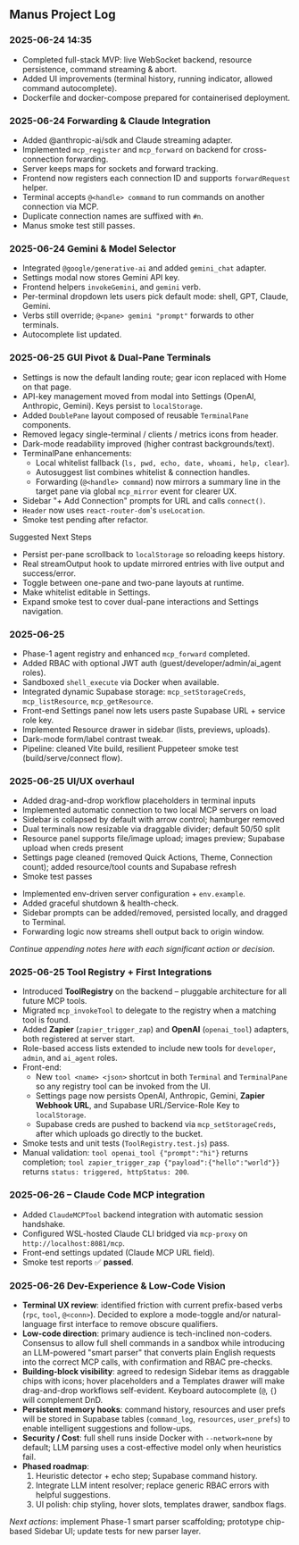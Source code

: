## Manus Project Log

### 2025-06-24 14:35
- Completed full-stack MVP: live WebSocket backend, resource persistence, command streaming & abort.
- Added UI improvements (terminal history, running indicator, allowed command autocomplete).
- Dockerfile and docker-compose prepared for containerised deployment.

### 2025-06-24 Forwarding & Claude Integration
- Added @anthropic-ai/sdk and Claude streaming adapter.
- Implemented `mcp_register` and `mcp_forward` on backend for cross-connection forwarding.
- Server keeps maps for sockets and forward tracking.
- Frontend now registers each connection ID and supports `forwardRequest` helper.
- Terminal accepts `@<handle> command` to run commands on another connection via MCP.
- Duplicate connection names are suffixed with `#n`.
- Manus smoke test still passes.

### 2025-06-24 Gemini & Model Selector
- Integrated `@google/generative-ai` and added `gemini_chat` adapter.
- Settings modal now stores Gemini API key.
- Frontend helpers `invokeGemini`, and `gemini` verb.
- Per-terminal dropdown lets users pick default mode: shell, GPT, Claude, Gemini.
- Verbs still override; `@<pane> gemini "prompt"` forwards to other terminals.
- Autocomplete list updated.

### 2025-06-25 GUI Pivot & Dual-Pane Terminals
- Settings is now the default landing route; gear icon replaced with Home on that page.
- API-key management moved from modal into Settings (OpenAI, Anthropic, Gemini).  Keys persist to `localStorage`.
- Added `DoublePane` layout composed of reusable `TerminalPane` components.
- Removed legacy single-terminal / clients / metrics icons from header.
- Dark-mode readability improved (higher contrast backgrounds/text).
- TerminalPane enhancements:
  - Local whitelist fallback (`ls, pwd, echo, date, whoami, help, clear`).
  - Autosuggest list combines whitelist & connection handles.
  - Forwarding (`@<handle> command`) now mirrors a summary line in the target pane via global `mcp_mirror` event for clearer UX.
- Sidebar "+ Add Connection" prompts for URL and calls `connect()`.
- `Header` now uses `react-router-dom`'s `useLocation`.
- Smoke test pending after refactor.

Suggested Next Steps
- Persist per-pane scrollback to `localStorage` so reloading keeps history.
- Real streamOutput hook to update mirrored entries with live output and success/error.
- Toggle between one-pane and two-pane layouts at runtime.
- Make whitelist editable in Settings.
- Expand smoke test to cover dual-pane interactions and Settings navigation.

### 2025-06-25
- Phase-1 agent registry and enhanced `mcp_forward` completed.
- Added RBAC with optional JWT auth (guest/developer/admin/ai_agent roles).
- Sandboxed `shell_execute` via Docker when available.
- Integrated dynamic Supabase storage: `mcp_setStorageCreds`, `mcp_listResource`, `mcp_getResource`.
- Front-end Settings panel now lets users paste Supabase URL + service role key.
- Implemented Resource drawer in sidebar (lists, previews, uploads).
- Dark-mode form/label contrast tweak.
- Pipeline: cleaned Vite build, resilient Puppeteer smoke test (build/serve/connect flow).

### 2025-06-25 UI/UX overhaul
- Added drag-and-drop workflow placeholders in terminal inputs
- Implemented automatic connection to two local MCP servers on load
- Sidebar is collapsed by default with arrow control; hamburger removed
- Dual terminals now resizable via draggable divider; default 50/50 split
- Resource panel supports file/image upload; images preview; Supabase upload when creds present
- Settings page cleaned (removed Quick Actions, Theme, Connection count); added resource/tool counts and Supabase refresh
- Smoke test passes

* Implemented env-driven server configuration + `env.example`.
* Added graceful shutdown & health-check.
* Sidebar prompts can be added/removed, persisted locally, and dragged to Terminal.
* Forwarding logic now streams shell output back to origin window.

*Continue appending notes here with each significant action or decision.*

### 2025-06-25 Tool Registry + First Integrations
- Introduced **ToolRegistry** on the backend – pluggable architecture for all future MCP tools.
- Migrated `mcp_invokeTool` to delegate to the registry when a matching tool is found.
- Added **Zapier** (`zapier_trigger_zap`) and **OpenAI** (`openai_tool`) adapters, both registered at server start.
- Role-based access lists extended to include new tools for `developer`, `admin`, and `ai_agent` roles.
- Front-end:
  - New `tool <name> <json>` shortcut in both `Terminal` and `TerminalPane` so any registry tool can be invoked from the UI.
  - Settings page now persists OpenAI, Anthropic, Gemini, **Zapier Webhook URL**, and Supabase URL/Service-Role Key to `localStorage`.
  - Supabase creds are pushed to backend via `mcp_setStorageCreds`, after which uploads go directly to the bucket.
- Smoke tests and unit tests (`ToolRegistry.test.js`) pass.
- Manual validation: `tool openai_tool {"prompt":"hi"}` returns completion; `tool zapier_trigger_zap {"payload":{"hello":"world"}}` returns `status: triggered, httpStatus: 200`.

### 2025-06-26 – Claude Code MCP integration
- Added `ClaudeMCPTool` backend integration with automatic session handshake.
- Configured WSL-hosted Claude CLI bridged via `mcp-proxy` on `http://localhost:8081/mcp`.
- Front-end settings updated (Claude MCP URL field).
- Smoke test reports ✅ **passed**.

### 2025-06-26 Dev-Experience & Low-Code Vision
- **Terminal UX review**: identified friction with current prefix-based verbs (`rpc`, `tool`, `@<conn>`). Decided to explore a mode-toggle and/or natural-language first interface to remove obscure qualifiers.
- **Low-code direction**: primary audience is tech-inclined non-coders. Consensus to allow full shell commands in a sandbox while introducing an LLM-powered "smart parser" that converts plain English requests into the correct MCP calls, with confirmation and RBAC pre-checks.
- **Building-block visibility**: agreed to redesign Sidebar items as draggable chips with icons; hover placeholders and a Templates drawer will make drag-and-drop workflows self-evident. Keyboard autocomplete (`@`, `{`) will complement DnD.
- **Persistent memory hooks**: command history, resources and user prefs will be stored in Supabase tables (`command_log`, `resources`, `user_prefs`) to enable intelligent suggestions and follow-ups.
- **Security / Cost**: full shell runs inside Docker with `--network=none` by default; LLM parsing uses a cost-effective model only when heuristics fail.
- **Phased roadmap**:
  1. Heuristic detector + echo step; Supabase command history.
  2. Integrate LLM intent resolver; replace generic RBAC errors with helpful suggestions.
  3. UI polish: chip styling, hover slots, templates drawer, sandbox flags.

*Next actions*: implement Phase-1 smart parser scaffolding; prototype chip-based Sidebar UI; update tests for new parser layer. 